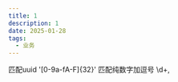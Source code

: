 ```yaml
---
title: 1
description: 1
date: 2025-01-28
tags:
  - 业务
---
```

匹配uuid
'[0-9a-fA-F]{32}'
匹配纯数字加逗号
\d+,
